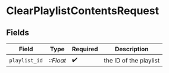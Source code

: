 # ClearPlaylistContentsRequest


## Fields

| Field                  | Type                   | Required               | Description            |
| ---------------------- | ---------------------- | ---------------------- | ---------------------- |
| `playlist_id`          | *::Float*              | :heavy_check_mark:     | the ID of the playlist |